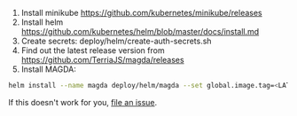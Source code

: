 1. Install minikube https://github.com/kubernetes/minikube/releases
2. Install helm https://github.com/kubernetes/helm/blob/master/docs/install.md
3. Create secrets: deploy/helm/create-auth-secrets.sh
4. Find out the latest release version from https://github.com/TerriaJS/magda/releases
5. Install MAGDA:
```bash
helm install --name magda deploy/helm/magda --set global.image.tag=<LATEST-RELEASE-GOES-HERE> --set global.noDbAuth=true
```

If this doesn't work for you, [file an issue](https://github.com/TerriaJS/magda/issues).
